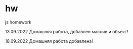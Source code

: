 # hw

js homework

13.09.2022 Домашняя работа, добавлен массив и обьект!

18.09.2022 Домашняя работа добавлена!
